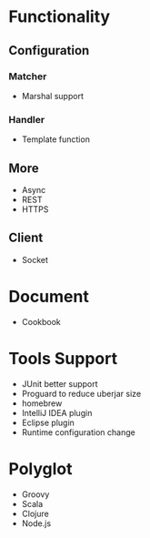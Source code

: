 # Functionality

## Configuration

### Matcher
* Marshal support

### Handler
* Template function

## More
* Async
* REST
* HTTPS

## Client
* Socket

# Document
* Cookbook

# Tools Support
* JUnit better support
* Proguard to reduce uberjar size
* homebrew
* IntelliJ IDEA plugin
* Eclipse plugin
* Runtime configuration change

# Polyglot
* Groovy
* Scala
* Clojure
* Node.js
